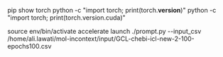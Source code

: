 pip show torch
python -c "import torch; print(torch.__version__)"
python -c "import torch; print(torch.version.cuda)"

source env/bin/activate
accelerate launch ./prompt.py --input_csv /home/ali.lawati/mol-incontext/input/GCL-chebi-icl-new-2-100-epochs100.csv